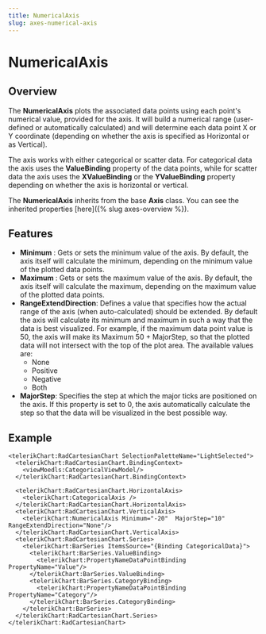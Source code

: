 ```yaml
---
title: NumericalAxis
slug: axes-numerical-axis
---
```


# NumericalAxis #

## Overview ##

The **NumericalAxis** plots the associated data points using each point's numerical value, provided for the axis.  It will build a numerical range (user-defined or automatically calculated) and will determine each data point X or Y coordinate (depending on whether the axis is specified as Horizontal or as Vertical).

The axis works with either categorical or scatter data. For categorical data the axis uses the **ValueBinding** property of the data points, while for scatter data the axis uses the **XValueBinding** or the **YValueBinding** property depending on whether the axis is horizontal or vertical.

The **NumericalAxis** inherits from the base **Axis** class. You can see the inherited properties [here]({% slug axes-overview %}).

## Features ##

- **Minimum** : Gets or sets the minimum value of the axis. By default, the axis itself will calculate the minimum, depending on the minimum value of the plotted data points.
- **Maximum** : Gets or sets the maximum value of the axis. By default, the axis itself will calculate the maximum, depending on the maximum value of the plotted data points.
- **RangeExtendDirection**: Defines a value that specifies how the actual range of the axis (when auto-calculated) should be extended. By default the axis will calculate its minimum and maximum in such a way that the data is best visualized. For example, if the maximum data point value is 50, the axis will make its Maximum 50 + MajorStep, so that the plotted data will not intersect with the top of the plot area. The available values are:
	- None
	- Positive
	- Negative
	- Both
- **MajorStep**: Specifies the step at which the major ticks are positioned on the axis. If this property is set to 0, the axis automatically calculate the step so that the data will be visualized in the best possible way.

## Example ##

    <telerikChart:RadCartesianChart SelectionPaletteName="LightSelected">
	  <telerikChart:RadCartesianChart.BindingContext>
	    <viewMoedls:CategoricalViewModel/>
	  </telerikChart:RadCartesianChart.BindingContext>
	
	  <telerikChart:RadCartesianChart.HorizontalAxis>
	    <telerikChart:CategoricalAxis />
	  </telerikChart:RadCartesianChart.HorizontalAxis>
	  <telerikChart:RadCartesianChart.VerticalAxis>
	    <telerikChart:NumericalAxis Minimum="-20"  MajorStep="10" RangeExtendDirection="None"/>
	  </telerikChart:RadCartesianChart.VerticalAxis>
	  <telerikChart:RadCartesianChart.Series>
	    <telerikChart:BarSeries ItemsSource="{Binding CategoricalData}">
	      <telerikChart:BarSeries.ValueBinding>
	        <telerikChart:PropertyNameDataPointBinding PropertyName="Value"/>
	      </telerikChart:BarSeries.ValueBinding>
	      <telerikChart:BarSeries.CategoryBinding>
	        <telerikChart:PropertyNameDataPointBinding PropertyName="Category"/>
	      </telerikChart:BarSeries.CategoryBinding>
	    </telerikChart:BarSeries>
	  </telerikChart:RadCartesianChart.Series>
    </telerikChart:RadCartesianChart>
